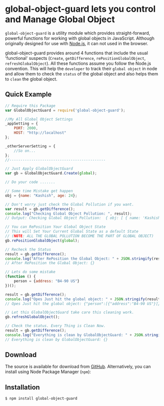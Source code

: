 # global-object-guard lets you control and Manage Global Object

`global-object-guard` is a utility module which provides straight-forward, powerful functions
for working with global objects in JavaScript. Although originally designed for
use with [Node.js](http://nodejs.org), it can not used in the
browser.

global-object-guard provides around 4 functions that include the usual 'functional'
suspects (`Create`, `getDifference`, `rePositionGlobalObject`, `refreshGlobalObject`). All these
functions assume you follow the Node.js convention. This will help the `developer` to track their `global object` in node and allow them to check the `status` of the global object and also helps them to `clean` the global object.


## Quick Example

```javascript
// Require this Package
var GlobalObjectGuard = require('global-object-guard');

//My All Global Object Settings
_appSetting = {
    PORT: 2000,
    HOST: "http://localhost"
};

_otherServerSetting = {
    //So on...
};
//--------------------------------------------

// Just Apply GlobalObjectGuard
var gb = GlobalObjectGuard.Create(global);

// Do your code .......

// Some time Mistake get happen
obj = {name: "Kashish", age: 24};

// Don't worry just check the Global Pollution if you want.
var result = gb.getDifference();
console.log("Checking Global Object Pollution: ", result);
// Output: Checking Global Object Pollution:  { obj: [ { name: 'Kashish', age: 24 } ] }

// You can RePosition Your Global Object State
// This will Set Your Current Global State as a default State
// (NOTE: ALL THE GLOBAL POLLUTION BECOME THE PART OF GLOBAL OBJECT)
gb.rePositionGlobalObject(global);

// Recheck the Status
result = gb.getDifference();
console.log("After RePosition the Global Object: " + JSON.stringify(result));
// After RePosition the Global Object: {}

// Lets do some mistake
(function () {
    person = {address: "B4-90 US"}
})();

result = gb.getDifference();
console.log("Opes Just hit the global object: " + JSON.stringify(result));
// Opes Just hit the global object: {"person":[{"address":"B4-90 US"}]}

// Let this GlobalObjectGuard take care this cleaning work.
gb.refreshGlobalObject();

// Check the status. Every Thing is Clean Now.
result = gb.getDifference();
console.log("Everything is clean by GlobalObjectGuard: " + JSON.stringify(result));
// Everything is clean by GlobalObjectGuard: {}

```

## Download

The source is available for download from
[GitHub](https://github.com/kashishgupta1990/global-object-guard).
Alternatively, you can install using Node Package Manager (`npm`):

Installation
------------

``` bash
$ npm install global-object-guard
```

